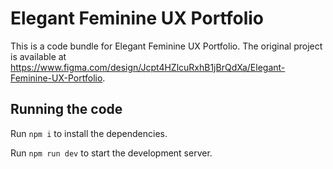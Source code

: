 
  # Elegant Feminine UX Portfolio

  This is a code bundle for Elegant Feminine UX Portfolio. The original project is available at https://www.figma.com/design/Jcpt4HZlcuRxhB1jBrQdXa/Elegant-Feminine-UX-Portfolio.

  ## Running the code

  Run `npm i` to install the dependencies.

  Run `npm run dev` to start the development server.
  